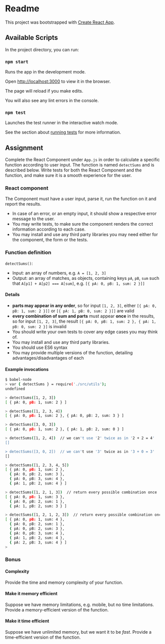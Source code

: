 # Readme

This project was bootstrapped with [Create React App](https://github.com/facebook/create-react-app).

## Available Scripts

In the project directory, you can run:

### `npm start`

Runs the app in the development mode.

Open [http://localhost:3000](http://localhost:3000) to view it in the browser.

The page will reload if you make edits.

You will also see any lint errors in the console.

### `npm test`

Launches the test runner in the interactive watch mode.

See the section about [running tests](https://facebook.github.io/create-react-app/docs/running-tests) for more information.

## Assignment

Complete the React Component under `App.js` in order to calculate a specific function according to user input. The function is named `detectSums` and is described below. Write tests for both the React Component and the function, and make sure it is a smooth experience for the user.

### React component

The Component must have a user input, parse it, run the function on it and report the results.

- In case of an error, or an empty input, it should show a respective error message to the user.
- You may write tests, to make sure the component renders the correct information according to each case.
- You may install and use any third party libraries you may need either for the component, the form or the tests.

### Function definition

`detectSums()`:

- Input: an array of numbers, e.g. `A = [1, 2, 3]`
- Output: an array of matches, as objects, containing keys `pA`, `pB`, `sum` such that `A[p1] + A[p2] === A[sum]`, e.g. `[{ pA: 0, pB: 1, sum: 2 }]]`

#### Details

- __parts may appear in any order__, so for input `[1, 2, 3]`, either `[{ pA: 0, pB: 1, sum: 2 }]]` or `[{ pA: 1, pB: 0, sum: 2 }]]` are valid
- __every combination of sum and parts__ must appear __once__ in the results, so for input `[1, 2, 3]`, the result `[{ pA: 0, pB: 1, sum: 2 }, { pA: 1, pB: 0, sum: 2 }]` is invalid
- You should write your own tests to cover any edge cases you may think of.
- You may install and use any third party libraries.
- You should use ES6 syntax
- You may provide multiple versions of the function, detailing advantages/disadvantages of each

#### Example invocations

``` bash
$ babel-node
> var { detectSums } = require('./src/utils');
undefined

> detectSums([1, 2, 3])
[ { pA: 0, pB: 1, sum: 2 } ]

> detectSums([1, 2, 3, 4])
[ { pA: 0, pB: 1, sum: 2 }, { pA: 0, pB: 2, sum: 3 } ]

> detectSums([3, 0, 3])
[ { pA: 0, pB: 1, sum: 2 }, { pA: 1, pB: 2, sum: 0 } ]

> detectSums([1, 2, 4])  // we can't use '2' twice as in '2 + 2 = 4'
[]

> detectSums([3, 0, 2])  // we can't use '3' twice as in '3 + 0 = 3'
[]

> detectSums([1, 2, 3, 4, 5])
[ { pA: 0, pB: 1, sum: 2 },
  { pA: 0, pB: 2, sum: 3 },
  { pA: 0, pB: 3, sum: 4 },
  { pA: 1, pB: 2, sum: 4 } ]

> detectSums([1, 2, 1, 3])  // return every possible combination once
[ { pA: 0, pB: 1, sum: 3 },
  { pA: 0, pB: 2, sum: 1 },
  { pA: 1, pB: 2, sum: 3 } ]

> detectSums([1, 2, 1, 2, 3])  // return every possible combination once
[ { pA: 0, pB: 1, sum: 4 },
  { pA: 0, pB: 2, sum: 1 },
  { pA: 0, pB: 2, sum: 3 },
  { pA: 0, pB: 3, sum: 4 },
  { pA: 1, pB: 2, sum: 4 },
  { pA: 2, pB: 3, sum: 4 } ]
>
```

### Bonus

#### Complexity

Provide the time and memory complexity of your function.

#### Make it memory efficient

Suppose we have memory limitations, e.g. mobile, but no time limitations. Provide a memory-efficient version of the function.

#### Make it time efficient

Suppose we have unlimited memory, but we want it to be *fast*. Provide a time-efficient version of the function.
